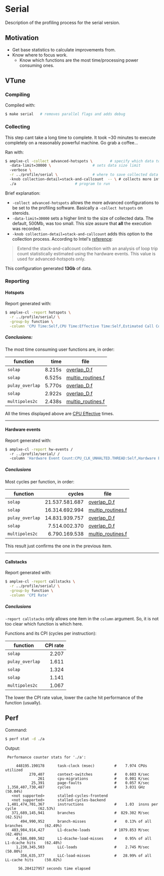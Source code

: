 # Serial

Description of the profiling process for the serial version.


## Motivation

- Get base statistics to calculate improvements from.
- Know where to focus work.
  - Know which functions are the most time/processing power consuming ones.


## VTune

### Compiling

Compiled with:
```bash
$ make serial 	# removes parallel flags and adds debug
```


### Collecting

This step cant take a long time to complete. It took ~30 minutes to execute completely on a reasonably powerful machine. Go grab a coffee...

Ran with:
```bash
$ amplxe-cl -collect advanced-hotspots \ 		# specify which data to collect
  -data-limit=30000 \					# sets data size limit
  -verbose \
  -r ../profile/serial \				# where to save collected data
  -knob collection-detail=stack-and-callcount  -- \	# collects more info
  ./a 							# program to run
```

Brief explanation:

- `-collect advanced-hotspots` allows the more advanced configurations to be set to the profiling software. Basically a `-collect hotspots` on steroids.
- `-data-limit=30000` sets a higher limit to the size of collected data. The default, 500Mb, was too small. This size assure that **all** the execution was recorded.
- `-knob collection-detail=stack-and-callcount` adds this option to the collection process. According to Intel's [reference](https://software.intel.com/en-us/vtune-amplifier-help-knob):
> Extend the stack-and-callcount collection with an analysis of loop trip count statistically estimated using the hardware events. This value is used for advanced-hotspots only.

This configuration generated **13Gb** of data.

### Reporting


#### Hotspots

Report generated with:
```bash
$ amplxe-cl -report hotspots \
  -r ../profile/serial/ \
  -group-by function \
  -column 'CPU Time:Self,CPU Time:Effective Time:Self,Estimated Call Count:Self,Source File'
```

##### Conclusions:

The most time consuming user functions are, in order:

| function 			| time 		| file |
| ----------------- | --------: | ---- |
| `solap` 			| 8.215s 	| [overlap_D.f](../../dynemol/overlap_D.f) |
| `solap` 			| 6.525s 	| [multip_routines.f](../../dynemol/multip_routines.f) |
| `pulay_overlap` 	| 5.770s 	| [overlap_D.f](../../dynemol/overlap_D.f) |
| `solap` 			| 2.922s 	| [overlap_D.f](../../dynemol/overlap_D.f) |
| `multipoles2c` 	| 2.438s 	| [multip_routines.f](../../dynemol/multip_routines.f) |

All the times displayed above are [CPU Effective](https://software.intel.com/en-us/vtune-amplifier-help-effective-time) times.

-----

#### Hardware events

Report generated with:
```bash
$ amplxe-cl -report hw-events /
  -r ../profile/serial/ /
  -column 'Hardware Event Count:CPU_CLK_UNHALTED.THREAD:Self,Hardware Event Count:CALL_COUNT:Self,Context Switch Time:Self,Source File'
```

##### Conclusions

Most cycles per function, in order:

| function 			| cycles 			| file |
| ----------------- | ----------------: | ---- |
| `solap` 			| 21.537.581.687 	| [overlap_D.f](../../dynemol/overlap_D.f) |
| `solap` 			| 16.314.692.994 	| [multip_routines.f](../../dynemol/multip_routines.f) |
| `pulay_overlap` 	| 14.831.939.757 	| [overlap_D.f](../../dynemol/overlap_D.f) |
| `solap` 			| 7.514.002.370 	| [overlap_D.f](../../dynemol/overlap_D.f) |
| `multipoles2c` 	| 6.790.169.538 	| [multip_routines.f](../../dynemol/multip_routines.f) |

This result just confirms the one in the previous item.

-----

#### Callstacks

Report generated with:
```bash
$ amplxe-cl -report callstacks \
  -r ../profile/serial/ \
  -group-by function \
  -column 'CPI Rate'
```

##### Conclusions

`-report callstacks` only allows one item in the `column` argument. So, it is not too clear which function is which here.

Functions and its CPI (cycles per instruction):

| function 			| CPI rate |
| ----------------- | -------: |
| `solap` 			| 2.207	   |
| `pulay_overlap` 	| 1.611	   |
| `solap` 			| 1.324	   |
| `solap` 			| 1.141	   |
| `multipoles2c` 	| 1.067	   |

The lower the CPI rate value, lower the cache hit performance of the function (usually).


## Perf

Command:
```bash
$ perf stat -d ./a
```

Output:
```
 Performance counter stats for './a':

     448195.190178      task-clock (msec)         #    7.974 CPUs utilized
           270,407      context-switches          #    0.603 K/sec
               261      cpu-migrations            #    0.001 K/sec
            25,391      page-faults               #    0.057 K/sec
 1,358,407,730,487      cycles                    #    3.031 GHz                      (50.04%)
   <not supported>      stalled-cycles-frontend
   <not supported>      stalled-cycles-backend
 1,401,474,701,367      instructions              #    1.03  insns per cycle          (62.53%)
   371,689,145,941      branches                  #  829.302 M/sec                    (62.51%)
       494,990,952      branch-misses             #    0.13% of all branches          (62.49%)
   483,984,914,427      L1-dcache-loads           # 1079.853 M/sec                    (62.48%)
     4,586,089,502      L1-dcache-load-misses     #    0.95% of all L1-dcache hits    (62.48%)
     1,230,345,503      LLC-loads                 #    2.745 M/sec                    (50.00%)
       356,635,377      LLC-load-misses           #   28.99% of all LL-cache hits     (50.02%)

      56.204127957 seconds time elapsed
```
